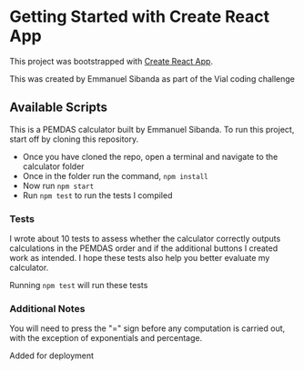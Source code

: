 # Getting Started with Create React App

This project was bootstrapped with [Create React App](https://github.com/facebook/create-react-app).

This was created by Emmanuel Sibanda as part of the Vial coding challenge

## Available Scripts

This is a PEMDAS calculator built by Emmanuel Sibanda. To run this project, start off by cloning this repository.

- Once you have cloned the repo, open a terminal and navigate to the calculator folder
- Once in the folder run the command, `npm install`
- Now run `npm start`
- Run `npm test` to run the tests I compiled

### Tests

I wrote about 10 tests to assess whether the calculator correctly outputs calculations in the PEMDAS order and if the additional buttons I created work as intended. I hope these tests also help you better evaluate my calculator.

Running `npm test` will run these tests

### Additional Notes

You will need to press the "=" sign before any computation is carried out, with the exception of exponentials and percentage.

Added for deployment
